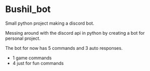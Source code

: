 # Bushil_bot
Small python project making a discord bot.

Messing around with the discord api in python by creating a bot for personal project.

The bot for now has 5 commands and 3 auto responses. 
- 1 game commands
- 4 just for fun commands

